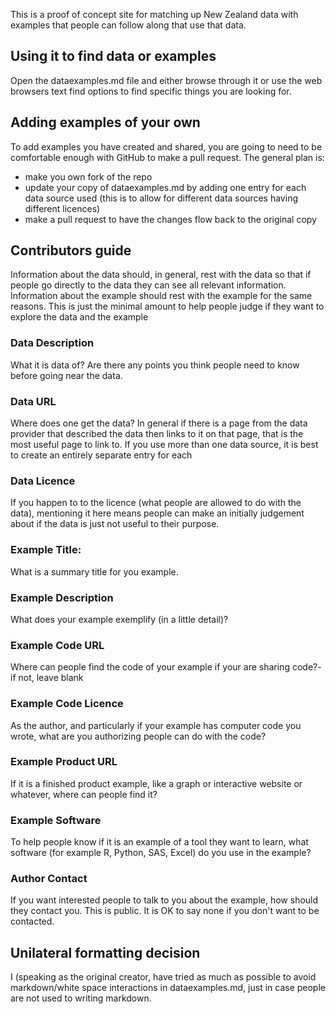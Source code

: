 This is a proof of concept site for matching up New Zealand data with examples that people can follow along that use that data.

## Using it to find data or examples

Open the dataexamples.md file and either browse through it or use the web browsers text find options to find specific things you are looking for.

## Adding examples of your own

To add examples you have created and shared, you are going to need to be comfortable enough with GitHub to make a pull request. The general plan is:

* make you own fork of the repo
* update your copy of dataexamples.md by adding one entry for each data source used (this is to allow for different data sources having different licences)
* make a pull request to have the changes flow back to the original copy

## Contributors guide

Information about the data should, in general, rest with the data so that if people go directly to the data they can see all relevant information. Information about the example should rest with the example for the same reasons. This is just the minimal amount to help people judge if they want to explore the data and the example

### Data Description

What it is data of? Are there any points you think people need to know before going near the data.

### Data URL

Where does one get the data? In general if there is a page from the data provider that described the data then links to it on that page, that is the most useful page to link to. If you use more than one data source, it is best to create an entirely separate entry for each

### Data Licence

If you happen to to the licence (what people are allowed to do with the data), mentioning it here means people can make an initially judgement about if the data is just not useful to their purpose.

### Example Title:

What is a summary title for you example.

### Example Description

What does your example exemplify (in a little detail)?

### Example Code URL

Where can people find the code of your example if your are sharing code?- if not, leave blank

### Example Code Licence

As the author, and particularly if your example has computer code you wrote, what are you authorizing people can do with the code?

### Example Product URL

If it is a finished product example, like a graph or interactive website or whatever, where can people find it?

### Example Software

To help people know if it is an example of a tool they want to learn, what software (for example R, Python, SAS, Excel) do you use in the example?

### Author Contact

If you want interested people to talk to you about the example, how should they contact you. This is public. It is OK to say none if you don't want to be contacted.

## Unilateral formatting decision

I (speaking as the original creator, have tried as much as possible to avoid markdown/white space interactions in dataexamples.md, just in case people are not used to writing markdown.
